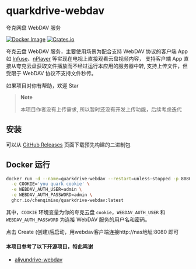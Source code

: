 # quarkdrive-webdav
夸克网盘 WebDAV 服务

[![Docker Image](https://img.shields.io/docker/pulls/chenqimiao/quarkdrive-webdav.svg?maxAge=2592000)](https://ghcr.io/chenqimiao/quarkdrive-webdav:latest/)
[![Crates.io](https://img.shields.io/crates/v/quarkdrive-webdav.svg)](https://crates.io/crates/quarkdrive-webdav)


夸克云盘 WebDAV 服务，主要使用场景为配合支持 WebDAV 协议的客户端 App 如 [Infuse](https://firecore.com/infuse)、[nPlayer](https://nplayer.com)
等实现在电视上直接观看云盘视频内容， 支持客户端 App 直接从夸克云盘获取文件播放而不经过运行本应用的服务器中转, 支持上传文件，但受限于 WebDAV 协议不支持文件秒传。


如果项目对你有帮助，欢迎 Star

> **Note**
>
> 本项目作者没有上传需求, 所以暂时还没有开发上传功能，后续考虑迭代

## 安装

可以从 [GitHub Releases](https://github.com/chenqimiao/quarkdrive-webdav/releases) 页面下载预先构建的二进制包


## Docker 运行

```bash
docker run -d --name=quarkdrive-webdav --restart=unless-stopped -p 8080:8080 \
  -e COOKIE='you quark cookie' \
  -e WEBDAV_AUTH_USER=admin \
  -e WEBDAV_AUTH_PASSWORD=admin \
  ghcr.io/chenqimiao/quarkdrive-webdav:latest
```

其中，`COOKIE` 环境变量为你的夸克云盘 `cookie`，`WEBDAV_AUTH_USER`
和 `WEBDAV_AUTH_PASSWORD` 为连接 WebDAV 服务的用户名和密码。



点击 Create (创建)后启动，用webdav客户端连接http://nas地址:8080 即可



#### 本项目参考了以下开源项目，特此鸣谢
- [aliyundrive-webdav](https://github.com/messense/aliyundrive-webdav) 
